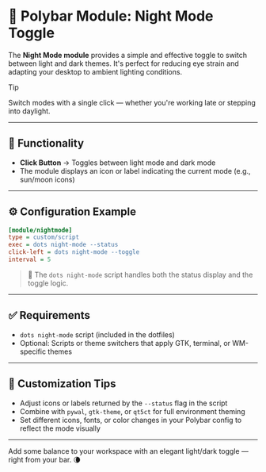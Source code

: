 # 🌙 Polybar Module: Night Mode Toggle

The **Night Mode module** provides a simple and effective toggle to switch between light and dark themes. It's perfect for reducing eye strain and adapting your desktop to ambient lighting conditions.

> [!TIP]
> Switch modes with a single click — whether you're working late or stepping into daylight.

---

## 🔄 Functionality

- **Click Button** → Toggles between light mode and dark mode
- The module displays an icon or label indicating the current mode (e.g., sun/moon icons)

---

## ⚙️ Configuration Example

```ini
[module/nightmode]
type = custom/script
exec = dots night-mode --status
click-left = dots night-mode --toggle
interval = 5
```

> 🧠 The `dots night-mode` script handles both the status display and the toggle logic.

---

## ✅ Requirements

- `dots night-mode` script (included in the dotfiles)
- Optional: Scripts or theme switchers that apply GTK, terminal, or WM-specific themes

---

## 🎨 Customization Tips

- Adjust icons or labels returned by the `--status` flag in the script
- Combine with `pywal`, `gtk-theme`, or `qt5ct` for full environment theming
- Set different icons, fonts, or color changes in your Polybar config to reflect the mode visually

---

Add some balance to your workspace with an elegant light/dark toggle — right from your bar. 🌘
